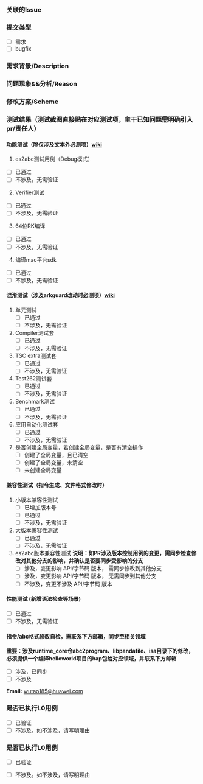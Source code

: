 ### 关联的Issue


### 提交类型
- [ ] 需求
- [ ] bugfix

### 需求背景/Description <!-- 仅涉及需求时填写 -->


### 问题现象&&分析/Reason <!-- 仅涉及bugfix时填写 -->


### 修改方案/Scheme


### 测试结果（测试截图直接贴在对应测试项，主干已知问题需明确引入pr/责任人）

#### 功能测试（除仅涉及文本外必测项）[wiki](https://gitee.com/openharmony/arkcompiler_ets_frontend/wikis/%E4%BB%A3%E7%A0%81%E6%8F%90%E4%BA%A4%E8%A6%81%E6%B1%82%E5%8F%8A%E6%B5%8B%E8%AF%95%E9%AA%8C%E8%AF%81%E6%B5%81%E7%A8%8B)
1. es2abc测试用例（Debug模式）
- [ ] 已通过
- [ ] 不涉及，无需验证

2. Verifier测试
- [ ] 已通过
- [ ] 不涉及，无需验证

3. 64位RK编译
- [ ] 已通过
- [ ] 不涉及，无需验证

4. 编译mac平台sdk
- [ ] 已通过
- [ ] 不涉及，无需验证

#### 混淆测试（涉及arkguard改动时必测项）[wiki](https://gitee.com/openharmony/arkcompiler_ets_frontend/wikis/%E6%B7%B7%E6%B7%86%E6%B5%8B%E8%AF%95%E9%AA%8C%E8%AF%81%E6%B5%81%E7%A8%8B?sort_id=11451209)
1. 单元测试
    - [ ] 已通过
    - [ ] 不涉及，无需验证

2. Compiler测试套
    - [ ] 已通过
    - [ ] 不涉及，无需验证

3. TSC extra测试套
    - [ ] 已通过
    - [ ] 不涉及，无需验证

4. Test262测试套
    - [ ] 已通过
    - [ ] 不涉及，无需验证

5. Benchmark测试
    - [ ] 已通过
    - [ ] 不涉及，无需验证

6. 应用自动化测试套
    - [ ] 已通过
    - [ ] 不涉及，无需验证

7. 是否创建全局变量，若创建全局变量，是否有清空操作
    - [ ] 创建了全局变量，且已清空
    - [ ] 创建了全局变量，未清空
    - [ ] 未创建全局变量

#### 兼容性测试（指令生成、文件格式修改时）
1. 小版本兼容性测试 <!-- 修改导致新abc无法运行在老镜像上时，需新增版本号 -->
    - [ ] 已增加版本号
    - [ ] 已通过
    - [ ] 不涉及，无需验证

2. 大版本兼容性测试 <!-- 配置target-api-version时，生成的abc需要能在对应版本运行-->
    - [ ] 已通过
    - [ ] 不涉及，无需验证

3. es2abc版本兼容性测试 <!-- 新版本es2abc编译的老版本API的abc文件，应能被老版本es2abc正常识别和处理-->
**说明：如PR涉及版本控制用例的变更，需同步检查修改对其他分支的影响，并确认是否要同步受影响的分支**
    - [ ] 涉及，变更影响 API/字节码 版本， 需同步修改到其他分支
    - [ ] 涉及，变更影响 API/字节码 版本， 无需同步到其他分支
    - [ ] 不涉及，变更不涉及 API/字节码 版本

#### 性能测试 (新增语法检查等场景)
- [ ] 已通过
- [ ] 不涉及，无需验证

#### 指令/abc格式修改自检，需联系下方邮箱，同步至相关领域
**重要：涉及runtime_core仓abc2program、libpandafile、isa目录下的修改，必须提供一个编译helloworld项目的hap包给对应领域，并联系下方邮箱**
- [ ] 涉及，已同步
- [ ] 不涉及

**Email:** wutao185@huawei.com

### 是否已执行L0用例
- [ ] 已验证
- [ ] 不涉及。如不涉及，请写明理由

### 是否已执行L0用例
- [ ] 已验证
- [ ] 不涉及。如不涉及，请写明理由

